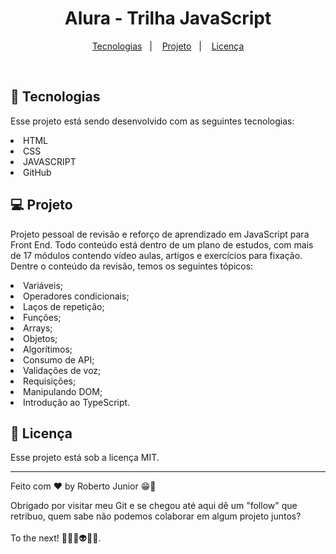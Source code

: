 <h1 align="center"> Alura - Trilha JavaScript </h1>

<p align="center">
  <a href="#-tecnologias">Tecnologias</a>&nbsp;&nbsp;&nbsp;|&nbsp;&nbsp;&nbsp;
  <a href="#-projeto">Projeto</a>&nbsp;&nbsp;&nbsp;|&nbsp;&nbsp;&nbsp;
  <a href="#memo-licença">Licença</a>
</p>
<br>

## 🚀 Tecnologias

Esse projeto está sendo desenvolvido com as seguintes tecnologias:

<li> HTML
<li> CSS
<li> JAVASCRIPT
<li> GitHub

## 💻 Projeto

Projeto pessoal de revisão e reforço de aprendizado em JavaScript para Front End.
Todo conteúdo está dentro de um plano de estudos, com mais de 17 módulos contendo vídeo aulas, artigos e exercícios para fixação.
<br>
Dentre o conteúdo da revisão, temos os seguintes tópicos:
<li>Variáveis;
<li>Operadores condicionais;
<li>Laços de repetição;
<li>Funções;
<li>Arrays;
<li>Objetos;
<li>Algorítimos;
<li>Consumo de API;
<li>Validações de voz;
<li>Requisições;
<li>Manipulando DOM;
<li>Introdução ao TypeScript.


## :memo: Licença

Esse projeto está sob a licença MIT.

---

Feito com ♥ by Roberto Junior 😁:wave: 

    
 Obrigado por visitar meu Git e se chegou até aqui dê um "follow" que retribuo, quem sabe não podemos colaborar em algum projeto juntos? 
<br>
<br>To the next! 🚀🧑‍🚀👽😁🖖.